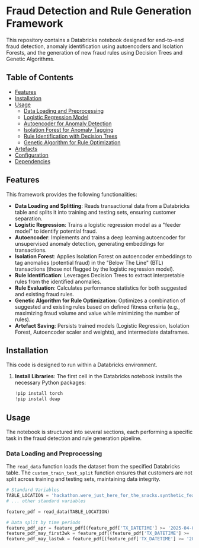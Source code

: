 # Fraud Detection and Rule Generation Framework

This repository contains a Databricks notebook designed for end-to-end fraud detection, anomaly identification using autoencoders and Isolation Forests, and the generation of new fraud rules using Decision Trees and Genetic Algorithms.

## Table of Contents

-   [Features](#features)
-   [Installation](#installation)
-   [Usage](#usage)
    -   [Data Loading and Preprocessing](#data-loading-and-preprocessing)
    -   [Logistic Regression Model](#logistic-regression-model)
    -   [Autoencoder for Anomaly Detection](#autoencoder-for-anomaly-detection)
    -   [Isolation Forest for Anomaly Tagging](#isolation-forest-for-anomaly-tagging)
    -   [Rule Identification with Decision Trees](#rule-identification-with-decision-trees)
    -   [Genetic Algorithm for Rule Optimization](#genetic-algorithm-for-rule-optimization)
-   [Artefacts](#artefacts)
-   [Configuration](#configuration)
-   [Dependencies](#dependencies)

## Features

This framework provides the following functionalities:

-   **Data Loading and Splitting**: Reads transactional data from a Databricks table and splits it into training and testing sets, ensuring customer separation.
-   **Logistic Regression**: Trains a logistic regression model as a "feeder model" to identify potential fraud.
-   **Autoencoder**: Implements and trains a deep learning autoencoder for unsupervised anomaly detection, generating embeddings for transactions.
-   **Isolation Forest**: Applies Isolation Forest on autoencoder embeddings to tag anomalies (potential fraud) in the "Below The Line" (BTL) transactions (those not flagged by the logistic regression model).
-   **Rule Identification**: Leverages Decision Trees to extract interpretable rules from the identified anomalies.
-   **Rule Evaluation**: Calculates performance statistics for both suggested and existing fraud rules.
-   **Genetic Algorithm for Rule Optimization**: Optimizes a combination of suggested and existing rules based on defined fitness criteria (e.g., maximizing fraud volume and value while minimizing the number of rules).
-   **Artefact Saving**: Persists trained models (Logistic Regression, Isolation Forest, Autoencoder scaler and weights), and intermediate dataframes.

## Installation

This code is designed to run within a Databricks environment.

1.  **Install Libraries**: The first cell in the Databricks notebook installs the necessary Python packages:
    ```python
    !pip install torch
    !pip install deap
    ```

## Usage

The notebook is structured into several sections, each performing a specific task in the fraud detection and rule generation pipeline.

### Data Loading and Preprocessing

The `read_data` function loads the dataset from the specified Databricks table. The `custom_train_test_split` function ensures that customers are not split across training and testing sets, maintaining data integrity.

```python
# Standard Variables
TABLE_LOCATION = 'hackathon.were_just_here_for_the_snacks.synthetic_features_data_small_lowfraud'
# ... other standard variables

feature_pdf = read_data(TABLE_LOCATION)

# Data split by time periods
feature_pdf_apr = feature_pdf[(feature_pdf['TX_DATETIME'] >= '2025-04-01') & (feature_pdf['TX_DATETIME'] < '2025-05-01')]
feature_pdf_may_first3wk = feature_pdf[(feature_pdf['TX_DATETIME'] >= '2025-05-01') & (feature_pdf['TX_DATETIME'] < '2025-05-24')]
feature_pdf_may_lastwk = feature_pdf[(feature_pdf['TX_DATETIME'] >= '2025-05-24') & (feature_pdf['TX_DATETIME'] < '2025-06-01')]